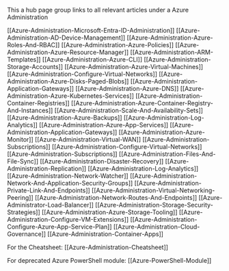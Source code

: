 
This a hub page group links to all relevant articles under a Azure Administration  

[[Azure-Administration-Microsoft-Entra-ID-Administration]]
[[Azure-Administration-AD-Device-Management]]
[[Azure-Administration-Azure-Roles-And-RBAC]]
[[Azure-Administration-Azure-Policies]]
[[Azure-Administration-Azure-Resource-Manager]]
[[Azure-Administration-ARM-Templates]]
[[Azure-Administration-Azure-CLI]]
[[Azure-Administration-Storage-Accounts]]
[[Azure-Administration-Azure-Virtual-Machines]]
[[Azure-Administration-Configure-Virtual-Networks]]
[[Azure-Administration-Azure-Disks-Paged-Blobs]]
[[Azure-Administration-Application-Gateways]]
[[Azure-Administration-Azure-DNS]]
[[Azure-Administration-Azure-Kubernetes-Services]]
[[Azure-Administration-Container-Registries]]
[[Azure-Administration-Azure-Container-Registry-And-Instances]]
[[Azure-Administration-Scale-And-Availability-Sets]]
[[Azure-Administration-Azure-Backups]]
[[Azure-Administration-Log-Analytics]]
[[Azure-Administration-Azure-App-Services]]
[[Azure-Administration-Application-Gateways]]
[[Azure-Administration-Azure-Monitor]]
[[Azure-Administration-Virtual-WAN]]
[[Azure-Administration-Subscriptions]]
[[Azure-Administration-Configure-Virtual-Networks]]
[[Azure-Administration-Subscriptions]]
[[Azure-Administration-Files-And-File-Sync]]
[[Azure-Administration-Disaster-Recovery]]
[[Azure-Administration-Replication]]
[[Azure-Administration-Log-Analytics]]
[[Azure-Administration-Network-Watcher]]
[[Azure-Administration-Network-And-Application-Security-Groups]]
[[Azure-Administration-Private-Link-And-Endpoints]]
[[Azure-Administration-Virtual-Networking-Peering]]
[[Azure-Administration-Network-Routes-And-Endpoints]]
[[Azure-Administrator-Load-Balancer]]
[[Azure-Administration-Storage-Security-Strategies]]
[[Azure-Administration-Azure-Storage-Tooling]]
[[Azure-Administration-Configure-VM-Extensions]]
[[Azure-Administration-Configure-Azure-App-Service-Plan]]
[[Azure-Administration-Cloud-Governance]]
[[Azure-Administration-Container-Apps]]

For the Cheatsheet: [[Azure-Administration-Cheatsheet]]

For deprecated Azure PowerShell module: [[Azure-PowerShell-Module]]
